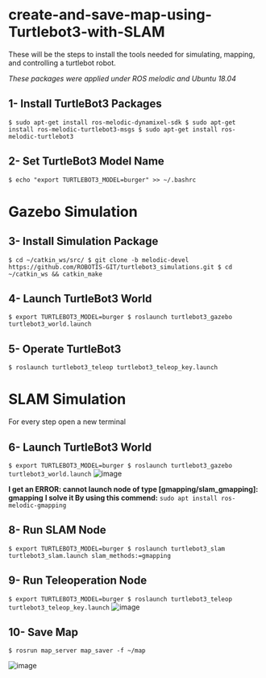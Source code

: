 # create-and-save-map-using-Turtlebot3-with-SLAM
These will be the steps to install the tools needed for simulating, mapping, and controlling a turtlebot robot.

*These packages were applied under ROS melodic and Ubuntu 18.04*

## 1- Install TurtleBot3 Packages
`
$ sudo apt-get install ros-melodic-dynamixel-sdk
$ sudo apt-get install ros-melodic-turtlebot3-msgs
$ sudo apt-get install ros-melodic-turtlebot3
`

## 2- Set TurtleBot3 Model Name
`
$ echo "export TURTLEBOT3_MODEL=burger" >> ~/.bashrc
`

# Gazebo Simulation
## 3- Install Simulation Package
`$ cd ~/catkin_ws/src/
$ git clone -b melodic-devel https://github.com/ROBOTIS-GIT/turtlebot3_simulations.git
$ cd ~/catkin_ws && catkin_make
`

## 4- Launch TurtleBot3 World
`
$ export TURTLEBOT3_MODEL=burger
$ roslaunch turtlebot3_gazebo turtlebot3_world.launch
`

## 5- Operate TurtleBot3
`
$ roslaunch turtlebot3_teleop turtlebot3_teleop_key.launch
`

# SLAM Simulation
For every step open a new terminal 
## 6- Launch TurtleBot3 World
`$ export TURTLEBOT3_MODEL=burger
$ roslaunch turtlebot3_gazebo turtlebot3_world.launch`
![image](https://user-images.githubusercontent.com/85858256/124057048-73707500-da2f-11eb-86ed-6804ec2c4477.png)


**I get an ERROR: cannot launch node of type [gmapping/slam_gmapping]: gmapping**
**I solve it By using this commend:**
`
sudo apt install ros-melodic-gmapping
`

## 8- Run SLAM Node
`$ export TURTLEBOT3_MODEL=burger
$ roslaunch turtlebot3_slam turtlebot3_slam.launch slam_methods:=gmapping`

## 9- Run Teleoperation Node
`$ export TURTLEBOT3_MODEL=burger
$ roslaunch turtlebot3_teleop turtlebot3_teleop_key.launch`
![image](https://user-images.githubusercontent.com/85858256/124059899-918ca400-da34-11eb-9fc1-1dc65fdecac4.png)



## 10- Save Map
`$ rosrun map_server map_saver -f ~/map`

![image](https://user-images.githubusercontent.com/85858256/124059969-abc68200-da34-11eb-993e-ad98c761f17d.png)
